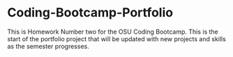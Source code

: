 # Coding-Bootcamp-Portfolio

This is Homework Number two for the OSU Coding Bootcamp. This is the start of the portfolio project that will be updated with new projects and skills as the semester progresses. 
